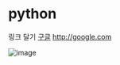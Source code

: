 # python



링크 달기
[구글](http://google.com)
http://google.com 

![image](https://user-images.githubusercontent.com/43980181/64004201-bf5ae600-cb48-11e9-990d-443a12648a52.png)
